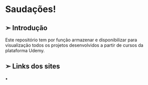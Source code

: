 <h1>Saudações!</h1>

<h2>➣ Introdução</h2>

Este repositório tem por função armazenar e disponibilizar para visualização todos os projetos desenvolvidos a partir de cursos da plataforma Udemy.

<h2>➣ Links dos sites</h2>


• 